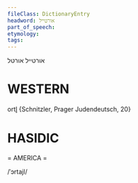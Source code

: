 ```yaml
---
fileClass: DictionaryEntry
headword: אורטייל
part_of_speech: 
etymology: 
tags: 
---
```

אורטייל
אורטל

WESTERN
========

ortl̥ {Schnitzler, Prager Judendeutsch, 20}

HASIDIC
=======
= AMERICA = 

/ˈɔrtajl/